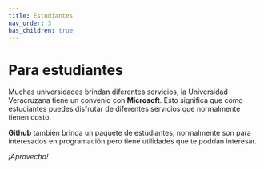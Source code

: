 ```yaml
---
title: Estudiantes
nav_order: 3
has_children: true
---
```


# Para estudiantes

Muchas universidades brindan diferentes servicios, la Universidad Veracruzana tiene un convenio con **Microsoft**. Esto significa que como estudiantes puedes disfrutar de diferentes servicios que normalmente tienen costo.

**Github** también brinda un paquete de estudiantes, normalmente son para interesados en programación pero tiene utilidades que te podrían interesar.

*¡Aprovecha!*
